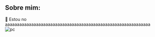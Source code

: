 ## Sobre mim: 
🎯 Estou no
aaaaaaaaaaaaaaaaaaaaaaaaaaaaaaaaaaaaaaaaaaaaaaaaaaaaaaaaaaaaa ![pc](https://user-images.githubusercontent.com/65691094/126377146-6983b582-cedc-49bd-92f6-3863cc3b1e61.png)
